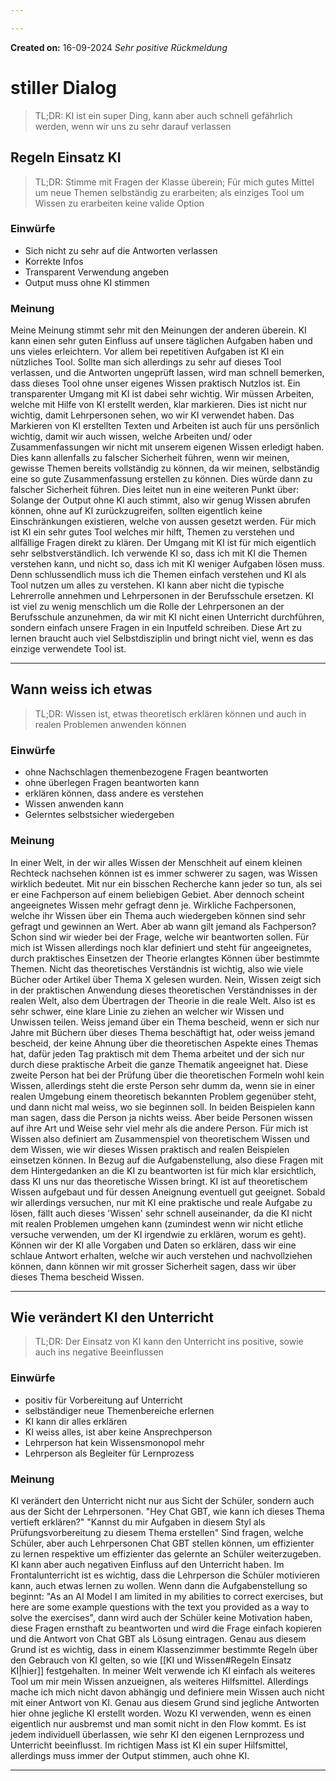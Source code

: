 ```yaml
---

---
```

**Created on:** 16-09-2024
*Sehr positive Rückmeldung*
# stiller Dialog

>TL;DR: KI ist ein super Ding, kann aber auch schnell gefährlich werden, wenn wir uns zu sehr darauf verlassen

## Regeln Einsatz KI

>TL;DR: Stimme mit Fragen der Klasse überein; Für mich gutes Mittel um neue Themen selbständig zu erarbeiten; als einziges Tool um Wissen zu erarbeiten keine valide Option

### Einwürfe
- Sich nicht zu sehr auf die Antworten verlassen
- Korrekte Infos
- Transparent Verwendung angeben
- Output muss ohne KI stimmen

### Meinung 
Meine Meinung stimmt sehr mit den Meinungen der anderen überein.
KI kann einen sehr guten Einfluss auf unsere täglichen Aufgaben haben und uns vieles erleichtern. Vor allem bei repetitiven Aufgaben ist KI ein nützliches Tool.
	Sollte man sich allerdings zu sehr auf dieses Tool verlassen, und die Antworten ungeprüft lassen, wird man schnell bemerken, dass dieses Tool ohne unser eigenes Wissen praktisch Nutzlos ist.
Ein transparenter Umgang mit KI ist dabei sehr wichtig. Wir müssen Arbeiten, welche mit Hilfe von KI erstellt werden, klar markieren. Dies ist nicht nur wichtig, damit Lehrpersonen sehen, wo wir KI verwendet haben. Das Markieren von KI erstellten Texten und Arbeiten ist auch für uns persönlich wichtig, damit wir auch wissen, welche Arbeiten und/ oder Zusammenfassungen wir nicht mit unserem eigenen Wissen erledigt haben. Dies kann allenfalls zu falscher Sicherheit führen, wenn wir meinen, gewisse Themen bereits vollständig zu können, da wir meinen, selbständig eine so gute Zusammenfassung erstellen zu können. Dies würde dann zu falscher Sicherheit führen.
Dies leitet nun in eine weiteren Punkt über: Solange der Output ohne KI auch stimmt, also wir genug Wissen abrufen können, ohne auf KI zurückzugreifen, sollten eigentlich keine Einschränkungen existieren, welche von aussen gesetzt werden.
Für mich ist KI ein sehr gutes Tool welches mir hilft, Themen zu verstehen und allfällige Fragen direkt zu klären.
Der Umgang mit KI ist für mich eigentlich sehr selbstverständlich. Ich verwende KI so, dass ich mit KI die Themen verstehen kann, und nicht so, dass ich mit KI weniger Aufgaben lösen muss. Denn schlussendlich muss ich die Themen einfach verstehen und KI als Tool nutzen um alles zu verstehen.
KI kann aber nicht die typische Lehrerrolle annehmen und Lehrpersonen in der Berufsschule ersetzen.
KI ist viel zu wenig menschlich um die Rolle der Lehrpersonen an der Berufsschule anzunehmen, da wir mit KI nicht einen Unterricht durchführen, sondern einfach unsere Fragen in ein Inputfeld schreiben.
Diese Art zu lernen braucht auch viel Selbstdisziplin und bringt nicht viel, wenn es das einzige verwendete Tool ist.

---
## Wann weiss ich etwas

>TL;DR: Wissen ist, etwas theoretisch erklären können und auch in realen Problemen anwenden können

### Einwürfe
- ohne Nachschlagen themenbezogene Fragen beantworten
- ohne überlegen Fragen beantworten kann
- erklären können, dass andere es verstehen
- Wissen anwenden kann
- Gelerntes selbstsicher wiedergeben

### Meinung 
In einer Welt, in der wir alles Wissen der Menschheit auf einem kleinen Rechteck nachsehen können ist es immer schwerer zu sagen, was Wissen wirklich bedeutet. Mit nur ein bisschen Recherche kann jeder so tun, als sei er eine Fachperson auf einem beliebigen Gebiet.
Aber dennoch scheint angeeignetes Wissen mehr gefragt denn je. Wirkliche Fachpersonen, welche ihr Wissen über ein Thema auch wiedergeben können sind sehr gefragt und gewinnen an Wert.
Aber ab wann gilt jemand als Fachperson? Schon sind wir wieder bei der Frage, welche wir beantworten sollen.
Für mich ist Wissen allerdings noch klar definiert und steht für angeeignetes, durch praktisches Einsetzen der Theorie erlangtes Können über bestimmte Themen. Nicht das theoretisches Verständnis ist wichtig, also wie viele Bücher oder Artikel über Thema X gelesen wurden. Nein, Wissen zeigt sich in der praktischen Anwendung dieses theoretischen Verständnisses in der realen Welt, also dem Übertragen der Theorie in die reale Welt.
Also ist es sehr schwer, eine klare Linie zu ziehen an welcher wir Wissen und Unwissen teilen.
Weiss jemand über ein Thema bescheid, wenn er sich nur Jahre mit Büchern über dieses Thema beschäftigt hat, oder weiss jemand bescheid, der keine Ahnung über die theoretischen Aspekte eines Themas hat, dafür jeden Tag praktisch mit dem Thema arbeitet und der sich nur durch diese praktische Arbeit die ganze Thematik angeeignet hat. Diese zweite Person hat bei der Prüfung über die theoretischen Formeln wohl kein Wissen, allerdings steht die erste Person sehr dumm da, wenn sie in einer realen Umgebung einem theoretisch bekannten Problem gegenüber steht, und dann nicht mal weiss, wo sie beginnen soll.
In beiden Beispielen kann man sagen, dass die Person ja nichts weiss. Aber beide Personen wissen auf ihre Art und Weise sehr viel mehr als die andere Person. 
Für mich ist Wissen also definiert am Zusammenspiel von theoretischem Wissen und dem Wissen, wie wir dieses Wissen praktisch and realen Beispielen einsetzen können.
In Bezug auf die Aufgabenstellung, also diese Fragen mit dem Hintergedanken an die KI zu beantworten ist für mich klar ersichtlich, dass KI uns nur das theoretische Wissen bringt. KI ist auf theoretischem Wissen aufgebaut und für dessen Aneignung eventuell gut geeignet. Sobald wir allerdings versuchen, nur mit KI eine praktische und reale Aufgabe zu lösen, fällt auch dieses 'Wissen' sehr schnell auseinander, da die KI nicht mit realen Problemen umgehen kann (zumindest wenn wir nicht etliche versuche verwenden, um der KI irgendwie zu erklären, worum es geht).
Können wir der KI alle Vorgaben und Daten so erklären, dass wir eine schlaue Antwort erhalten, welche wir auch verstehen und nachvollziehen können, dann können wir mit grosser Sicherheit sagen, dass wir über dieses Thema bescheid Wissen.

---
## Wie verändert KI den Unterricht

>TL;DR: Der Einsatz von KI kann den Unterricht ins positive, sowie auch ins negative Beeinflussen

### Einwürfe
- positiv für Vorbereitung auf Unterricht
- selbständiger neue Themenbereiche erlernen
- KI kann dir alles erklären
- KI weiss alles, ist aber keine Ansprechperson
- Lehrperson hat kein Wissensmonopol mehr
- Lehrperson als Begleiter für Lernprozess

### Meinung 
KI verändert den Unterricht nicht nur aus Sicht der Schüler, sondern auch aus der Sicht der Lehrpersonen.
"Hey Chat GBT, wie kann ich dieses Thema vertieft erklären?"
"Kannst du mir Aufgaben in diesem Styl als Prüfungsvorbereitung zu diesem Thema erstellen"
Sind fragen, welche Schüler, aber auch Lehrpersonen Chat GBT stellen können, um effizienter zu lernen respektive um effizienter das gelernte an Schüler weiterzugeben.
KI kann aber auch negativen Einfluss auf den Unterricht haben. Im Frontalunterricht ist es wichtig, dass die Lehrperson die Schüler motivieren kann, auch etwas lernen zu wollen.
Wenn dann die Aufgabenstellung so beginnt: "As an AI Model I am limited in my abilities to correct exercises, but here are some example questions with the text you provided as a way to solve the exercises", dann wird auch der Schüler keine Motivation haben, diese Fragen ernsthaft zu beantworten und wird die Frage einfach kopieren und die Antwort von Chat GBT als Lösung eintragen.
Genau aus diesem Grund ist es wichtig, dass in einem Klassenzimmer bestimmte Regeln über den Gebrauch von KI gelten, so wie [[KI und Wissen#Regeln Einsatz KI|hier]] festgehalten.
In meiner Welt verwende ich KI einfach als weiteres Tool um mir mein Wissen anzueignen, als weiteres Hilfsmittel. Allerdings mache ich mich nicht davon abhängig und definiere mein Wissen auch nicht mit einer Antwort von KI. Genau aus diesem Grund sind jegliche Antworten hier ohne jegliche KI erstellt worden. Wozu KI verwenden, wenn es einen eigentlich nur ausbremst und man somit nicht in den Flow kommt.
Es ist jedem individuell überlassen, wie sehr KI den eigenen Lernprozess und Unterricht beeinflusst. Im richtigen Mass ist KI ein super Hilfsmittel, allerdings muss immer der Output stimmen, auch ohne KI.

---